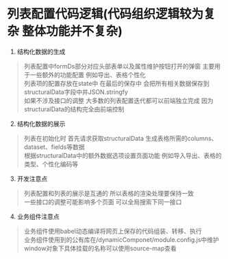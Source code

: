 # 列表配置代码逻辑(代码组织逻辑较为复杂 整体功能并不复杂)
1. 结构化数据的生成
> 列表配置中formDs部分对应头部表单以及属性维护按钮打开的弹窗 主要用于一些额外的功能配置 例如导出、表格个性化  
> 列表项的配置存放在state中 在最后的保存中 会把所有相关数据保存到structuralData字段中并JSON.stringfy  
> 如果不涉及接口的调整 大多数的列表配置迭代都可以前端独立完成 因为structuralData的结构完全由前端控制
2. 结构化数据的展示
> 列表在初始化时 首先请求获取structuralData 生成表格所需的columns、dataset、fields等数据  
> 根据structuralData中的额外数据选项设置页面功能 例如导入导出、表格的类型、个性化编码等
3. 开发注意点
> 列表配置和列表的展示是互通的 所以表格的渲染处理要保持一致  
> 一些接口的调整可能影响多个页面 可以全局搜索下同一接口  
4. 业务组件注意点
> 业务组件使用babel动态编译将网页上保存的代码组装、转移、执行  
> 业务组件使用到的公有库在/dynamicComponet/module.config.js中维护 window对象下具体挂载的名称可以使用source-map查看